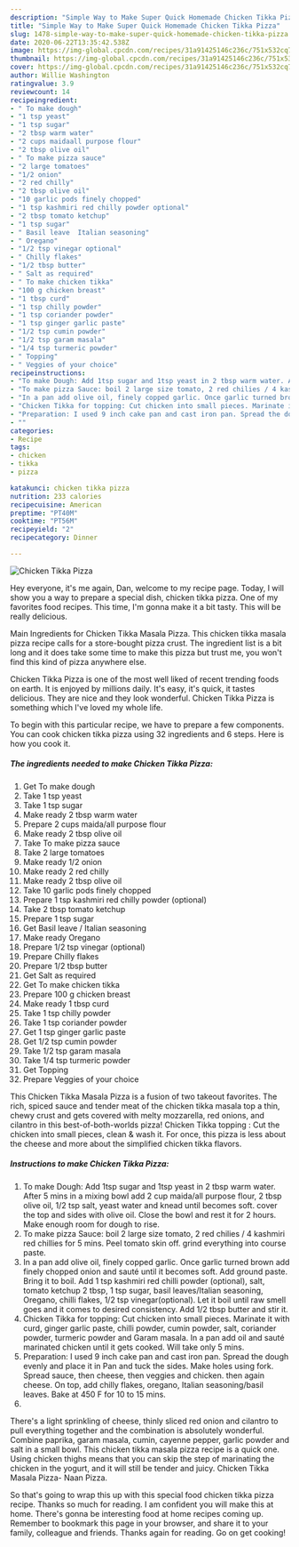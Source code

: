 ```yaml
---
description: "Simple Way to Make Super Quick Homemade Chicken Tikka Pizza"
title: "Simple Way to Make Super Quick Homemade Chicken Tikka Pizza"
slug: 1478-simple-way-to-make-super-quick-homemade-chicken-tikka-pizza
date: 2020-06-22T13:35:42.538Z
image: https://img-global.cpcdn.com/recipes/31a91425146c236c/751x532cq70/chicken-tikka-pizza-recipe-main-photo.jpg
thumbnail: https://img-global.cpcdn.com/recipes/31a91425146c236c/751x532cq70/chicken-tikka-pizza-recipe-main-photo.jpg
cover: https://img-global.cpcdn.com/recipes/31a91425146c236c/751x532cq70/chicken-tikka-pizza-recipe-main-photo.jpg
author: Willie Washington
ratingvalue: 3.9
reviewcount: 14
recipeingredient:
- " To make dough"
- "1 tsp yeast"
- "1 tsp sugar"
- "2 tbsp warm water"
- "2 cups maidaall purpose flour"
- "2 tbsp olive oil"
- " To make pizza sauce"
- "2 large tomatoes"
- "1/2 onion"
- "2 red chilly"
- "2 tbsp olive oil"
- "10 garlic pods finely chopped"
- "1 tsp kashmiri red chilly powder optional"
- "2 tbsp tomato ketchup"
- "1 tsp sugar"
- " Basil leave  Italian seasoning"
- " Oregano"
- "1/2 tsp vinegar optional"
- " Chilly flakes"
- "1/2 tbsp butter"
- " Salt as required"
- " To make chicken tikka"
- "100 g chicken breast"
- "1 tbsp curd"
- "1 tsp chilly powder"
- "1 tsp coriander powder"
- "1 tsp ginger garlic paste"
- "1/2 tsp cumin powder"
- "1/2 tsp garam masala"
- "1/4 tsp turmeric powder"
- " Topping"
- " Veggies of your choice"
recipeinstructions:
- "To make Dough: Add 1tsp sugar and 1tsp yeast in 2 tbsp warm water. After 5 mins in a mixing bowl add 2 cup maida/all purpose flour, 2 tbsp olive oil, 1/2 tsp salt, yeast water and knead until becomes soft. cover the top and sides with olive oil. Close the bowl and rest it for 2 hours. Make enough room for dough to rise."
- "To make pizza Sauce: boil 2 large size tomato, 2 red chilies / 4 kashmiri red chillies for 5 mins. Peel tomato skin off. grind everything into course paste."
- "In a pan add olive oil, finely copped garlic. Once garlic turned brown add finely chopped onion and sauté until it becomes soft. Add ground paste. Bring it to boil. Add 1 tsp kashmiri red chilli powder (optional), salt, tomato ketchup 2 tbsp, 1 tsp sugar, basil leaves/Italian seasoning, Oregano, chilli flakes, 1/2 tsp vinegar(optional). Let it boil until raw smell goes and it comes to desired consistency. Add 1/2 tbsp butter and stir it."
- "Chicken Tikka for topping: Cut chicken into small pieces. Marinate it with curd, ginger garlic paste, chilli powder, cumin powder, salt, coriander powder, turmeric powder and Garam masala. In a pan add oil and sauté marinated chicken until it gets cooked. Will take only 5 mins."
- "Preparation: I used 9 inch cake pan and cast iron pan. Spread the dough evenly and place it in Pan and tuck the sides. Make holes using fork. Spread sauce, then cheese, then veggies and chicken. then again cheese. On top, add chilly flakes, oregano, Italian seasoning/basil leaves. Bake at 450 F for 10 to 15 mins."
- ""
categories:
- Recipe
tags:
- chicken
- tikka
- pizza

katakunci: chicken tikka pizza 
nutrition: 233 calories
recipecuisine: American
preptime: "PT40M"
cooktime: "PT56M"
recipeyield: "2"
recipecategory: Dinner

---
```



![Chicken Tikka Pizza](https://img-global.cpcdn.com/recipes/31a91425146c236c/751x532cq70/chicken-tikka-pizza-recipe-main-photo.jpg)

Hey everyone, it's me again, Dan, welcome to my recipe page. Today, I will show you a way to prepare a special dish, chicken tikka pizza. One of my favorites food recipes. This time, I'm gonna make it a bit tasty. This will be really delicious.

Main Ingredients for Chicken Tikka Masala Pizza. This chicken tikka masala pizza recipe calls for a store-bought pizza crust. The ingredient list is a bit long and it does take some time to make this pizza but trust me, you won&#39;t find this kind of pizza anywhere else.

Chicken Tikka Pizza is one of the most well liked of recent trending foods on earth. It is enjoyed by millions daily. It's easy, it's quick, it tastes delicious. They are nice and they look wonderful. Chicken Tikka Pizza is something which I've loved my whole life.


To begin with this particular recipe, we have to prepare a few components. You can cook chicken tikka pizza using 32 ingredients and 6 steps. Here is how you cook it.

<!--inarticleads1-->

##### The ingredients needed to make Chicken Tikka Pizza:

1. Get  To make dough
1. Take 1 tsp yeast
1. Take 1 tsp sugar
1. Make ready 2 tbsp warm water
1. Prepare 2 cups maida/all purpose flour
1. Make ready 2 tbsp olive oil
1. Take  To make pizza sauce
1. Take 2 large tomatoes
1. Make ready 1/2 onion
1. Make ready 2 red chilly
1. Make ready 2 tbsp olive oil
1. Take 10 garlic pods finely chopped
1. Prepare 1 tsp kashmiri red chilly powder (optional)
1. Take 2 tbsp tomato ketchup
1. Prepare 1 tsp sugar
1. Get  Basil leave / Italian seasoning
1. Make ready  Oregano
1. Prepare 1/2 tsp vinegar (optional)
1. Prepare  Chilly flakes
1. Prepare 1/2 tbsp butter
1. Get  Salt as required
1. Get  To make chicken tikka
1. Prepare 100 g chicken breast
1. Make ready 1 tbsp curd
1. Take 1 tsp chilly powder
1. Take 1 tsp coriander powder
1. Get 1 tsp ginger garlic paste
1. Get 1/2 tsp cumin powder
1. Take 1/2 tsp garam masala
1. Take 1/4 tsp turmeric powder
1. Get  Topping
1. Prepare  Veggies of your choice


This Chicken Tikka Masala Pizza is a fusion of two takeout favorites. The rich, spiced sauce and tender meat of the chicken tikka masala top a thin, chewy crust and gets covered with melty mozzarella, red onions, and cilantro in this best-of-both-worlds pizza! Chicken Tikka topping : Cut the chicken into small pieces, clean &amp; wash it. For once, this pizza is less about the cheese and more about the simplified chicken tikka flavors. 

<!--inarticleads2-->

##### Instructions to make Chicken Tikka Pizza:

1. To make Dough: Add 1tsp sugar and 1tsp yeast in 2 tbsp warm water. After 5 mins in a mixing bowl add 2 cup maida/all purpose flour, 2 tbsp olive oil, 1/2 tsp salt, yeast water and knead until becomes soft. cover the top and sides with olive oil. Close the bowl and rest it for 2 hours. Make enough room for dough to rise.
1. To make pizza Sauce: boil 2 large size tomato, 2 red chilies / 4 kashmiri red chillies for 5 mins. Peel tomato skin off. grind everything into course paste.
1. In a pan add olive oil, finely copped garlic. Once garlic turned brown add finely chopped onion and sauté until it becomes soft. Add ground paste. Bring it to boil. Add 1 tsp kashmiri red chilli powder (optional), salt, tomato ketchup 2 tbsp, 1 tsp sugar, basil leaves/Italian seasoning, Oregano, chilli flakes, 1/2 tsp vinegar(optional). Let it boil until raw smell goes and it comes to desired consistency. Add 1/2 tbsp butter and stir it.
1. Chicken Tikka for topping: Cut chicken into small pieces. Marinate it with curd, ginger garlic paste, chilli powder, cumin powder, salt, coriander powder, turmeric powder and Garam masala. In a pan add oil and sauté marinated chicken until it gets cooked. Will take only 5 mins.
1. Preparation: I used 9 inch cake pan and cast iron pan. Spread the dough evenly and place it in Pan and tuck the sides. Make holes using fork. Spread sauce, then cheese, then veggies and chicken. then again cheese. On top, add chilly flakes, oregano, Italian seasoning/basil leaves. Bake at 450 F for 10 to 15 mins.
1. 


There&#39;s a light sprinkling of cheese, thinly sliced red onion and cilantro to pull everything together and the combination is absolutely wonderful. Combine paprika, garam masala, cumin, cayenne pepper, garlic powder and salt in a small bowl. This chicken tikka masala pizza recipe is a quick one. Using chicken thighs means that you can skip the step of marinating the chicken in the yogurt, and it will still be tender and juicy. Chicken Tikka Masala Pizza- Naan Pizza. 

So that's going to wrap this up with this special food chicken tikka pizza recipe. Thanks so much for reading. I am confident you will make this at home. There's gonna be interesting food at home recipes coming up. Remember to bookmark this page in your browser, and share it to your family, colleague and friends. Thanks again for reading. Go on get cooking!
